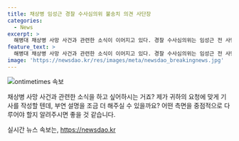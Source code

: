 ```yaml
---
title: 채상병 임성근 경찰 수사심의위 불송치 의견 사단장
categories:
  - News
excerpt: >
  해병대 채상병 사망 사건과 관련한 소식이 이어지고 있다. 경찰 수사심의위는 임성근 전 사단장과 하급 간부 2명을 불송치 의견으로 결정했으며, 대신 6명의 군 관계자를 송치해야 한다는 결론을 내렸다. 이에 관련된 최종 수사 결과는 경북경찰청에서 발표될 예정이다. 이에 따라 이용민 중령의 법률대리인이 임 전 사단장을 직권남용 및 업무상 과실치사 혐의로 고위공직자범죄수사처에 고발장을 제출했다. 이 중령은 임 전 사단장과의 충돌을 주장하고 있다.
feature_text: >
  해병대 채상병 사망 사건과 관련한 소식이 이어지고 있다. 경찰 수사심의위는 임성근 전 사단장과 하급 간부 2명을 불송치 의견으로 결정했으며, 대신 6명의 군 관계자를 송치해야 한다는 결론을 내렸다. 이에 관련된 최종 수사 결과는 경북경찰청에서 발표될 예정이다. 이에 따라 이용민 중령의 법률대리인이 임 전 사단장을 직권남용 및 업무상 과실치사 혐의로 고위공직자범죄수사처에 고발장을 제출했다. 이 중령은 임 전 사단장과의 충돌을 주장하고 있다.
image: 'https://newsdao.kr/res/images/meta/newsdao_breakingnews.jpg'
---
```


<p><img src="https://newsdao.kr/res/images/meta/newsdao_breakingnews.jpg" alt="ontimetimes 속보" /></p>

<p>채상병 사망 사건과 관련한 소식을 하고 싶어하시는 거죠? 제가 귀하의 요청에 맞게 기사를 작성할 텐데, 부연 설명을 조금 더 해주실 수 있을까요? 어떤 측면을 중점적으로 다루어야 할지 알려주시면 좋을 것 같습니다.</p>
실시간 뉴스 속보는, <a href="https://newsdao.kr" rel="dofollow">https://newsdao.kr</a>


